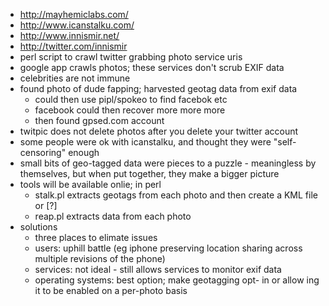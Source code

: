 * http://mayhemiclabs.com/
* http://www.icanstalku.com/
* http://www.innismir.net/
* http://twitter.com/innismir
* perl script to crawl twitter grabbing photo service uris
* google app crawls photos; these services don't scrub EXIF data
* celebrities are not immune
* found photo of dude fapping; harvested geotag data from exif data
    * could then use pipl/spokeo to find facebok etc
    * facebook could then recover more more more
    * then found gpsed.com account
* twitpic does not delete photos after you delete your twitter account
* some people were ok with icanstalku, and thought they were "self-censoring" enough
* small bits of geo-tagged data were pieces to a puzzle - meaningless by themselves, but when put together, they make a bigger picture
* tools will be available onlie; in perl
    * stalk.pl extracts geotags from each photo and then create a KML file or [?]
    * reap.pl extracts data from each photo
* solutions
    * three places to elimate issues
    * users: uphill battle (eg iphone preserving location sharing across multiple revisions of the phone)
    * services: not ideal - still allows services to monitor exif data
    * operating systems: best option; make geotagging opt- in or allow ing it to be enabled on a per-photo basis 
